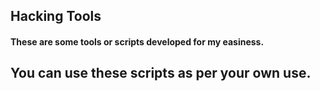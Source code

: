 ## Hacking Tools

#### These are some tools or scripts developed for my easiness.

## You can use these scripts as per your own use.
